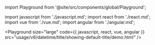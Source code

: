 import Playground from '@site/src/components/global/Playground';

import javascript from './javascript.md';
import react from './react.md';
import vue from './vue.md';
import angular from './angular.md';

<Playground
  size="large"
  code={{ javascript, react, vue, angular }}
  src="usage/v6/datetime/title/showing-default-title/demo.html"
/>
